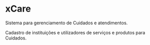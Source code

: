 # xCare
Sistema para gerenciamento de Cuidados e atendimentos.

Cadastro de instituições e utilizadores de serviços e produtos para Cuidados.
